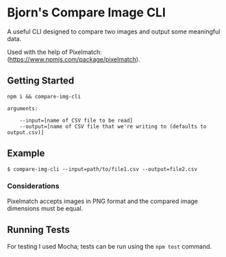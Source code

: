 # Bjorn's Compare Image CLI 
A useful CLI designed to compare two images and output some meaningful data.

Used with the help of Pixelmatch: (https://www.npmjs.com/package/pixelmatch).

## Getting Started
```
npm i && compare-img-cli

arguments:

    --input=[name of CSV file to be read]
    --output=[name of CSV file that we're writing to (defaults to output.csv)]

```

## Example

```
$ compare-img-cli --input=path/to/file1.csv --output=file2.csv
```

### Considerations
Pixelmatch accepts images in PNG format and the compared image dimensions must be equal.

## Running Tests
For testing I used Mocha; tests can be run using the `npm test` command. 